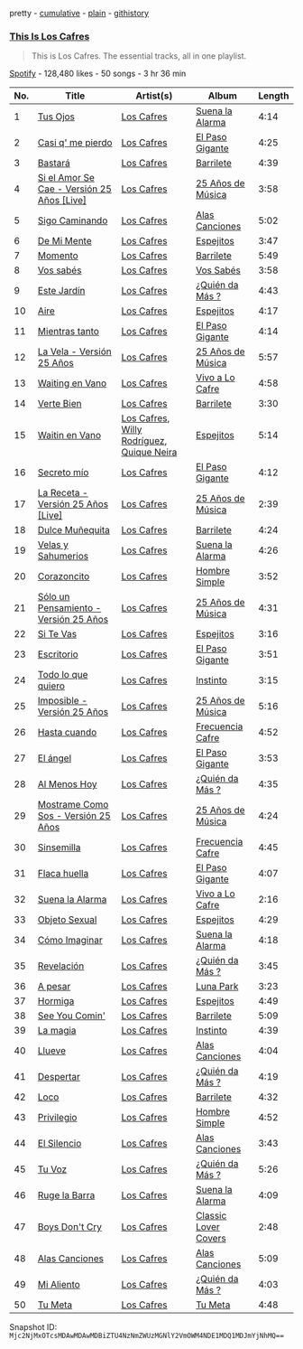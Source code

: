pretty - [cumulative](/playlists/cumulative/37i9dQZF1DZ06evO1Fa8jC.md) - [plain](/playlists/plain/37i9dQZF1DZ06evO1Fa8jC) - [githistory](https://github.githistory.xyz/mackorone/spotify-playlist-archive/blob/main/playlists/plain/37i9dQZF1DZ06evO1Fa8jC)

### [This Is Los Cafres](https://open.spotify.com/playlist/37i9dQZF1DZ06evO1Fa8jC)

> This is Los Cafres\. The essential tracks, all in one playlist.

[Spotify](https://open.spotify.com/user/spotify) - 128,480 likes - 50 songs - 3 hr 36 min

| No. | Title | Artist(s) | Album | Length |
|---|---|---|---|---|
| 1 | [Tus Ojos](https://open.spotify.com/track/6yyrsrci6u2nreFlhXSy3J) | [Los Cafres](https://open.spotify.com/artist/2ST5XwWB4uXGKk2NXP8DUI) | [Suena la Alarma](https://open.spotify.com/album/3b6Shbr4R5szup0i6Yo6Dv) | 4:14 |
| 2 | [Casi q' me pierdo](https://open.spotify.com/track/0Nj3EM5QMCIdTbWM3wzJGR) | [Los Cafres](https://open.spotify.com/artist/2ST5XwWB4uXGKk2NXP8DUI) | [El Paso Gigante](https://open.spotify.com/album/1kJD3mYufavAaI1IZwrP3i) | 4:25 |
| 3 | [Bastará](https://open.spotify.com/track/5fRgvfgF4TM947Gi6qOlcF) | [Los Cafres](https://open.spotify.com/artist/2ST5XwWB4uXGKk2NXP8DUI) | [Barrilete](https://open.spotify.com/album/68CATT5x7h27zl3KKnLM3g) | 4:39 |
| 4 | [Si el Amor Se Cae \- Versión 25 Años \[Live\]](https://open.spotify.com/track/2wdfWNH3xbpNvX8FpMyyZ0) | [Los Cafres](https://open.spotify.com/artist/2ST5XwWB4uXGKk2NXP8DUI) | [25 Años de Música](https://open.spotify.com/album/6zhjig78tafXcTTZmjO752) | 3:58 |
| 5 | [Sigo Caminando](https://open.spotify.com/track/1Po5Jxjh5gHCFiKIt6AQZR) | [Los Cafres](https://open.spotify.com/artist/2ST5XwWB4uXGKk2NXP8DUI) | [Alas Canciones](https://open.spotify.com/album/0hDvH4mW4hxL8lTQEd4uP8) | 5:02 |
| 6 | [De Mi Mente](https://open.spotify.com/track/1b8V0hvwAP8dO4xxrvvoXK) | [Los Cafres](https://open.spotify.com/artist/2ST5XwWB4uXGKk2NXP8DUI) | [Espejitos](https://open.spotify.com/album/4D4Qd2NYRSnmd6wWh9VjVQ) | 3:47 |
| 7 | [Momento](https://open.spotify.com/track/1eQU5ex4RcVjz55hWPeJzc) | [Los Cafres](https://open.spotify.com/artist/2ST5XwWB4uXGKk2NXP8DUI) | [Barrilete](https://open.spotify.com/album/68CATT5x7h27zl3KKnLM3g) | 5:49 |
| 8 | [Vos sabés](https://open.spotify.com/track/6U4RZyZrUQj4w4umgs6Zpl) | [Los Cafres](https://open.spotify.com/artist/2ST5XwWB4uXGKk2NXP8DUI) | [Vos Sabés](https://open.spotify.com/album/3BB9jIVC6vWvx6wQaKvnEo) | 3:58 |
| 9 | [Este Jardín](https://open.spotify.com/track/5UgPN09gWrOMI9zC2io8yC) | [Los Cafres](https://open.spotify.com/artist/2ST5XwWB4uXGKk2NXP8DUI) | [¿Quién da Más ?](https://open.spotify.com/album/5eYOXxWRhk2Lqj93pE7zwG) | 4:43 |
| 10 | [Aire](https://open.spotify.com/track/2hkJ7fYPM5V27pjxiPG2gg) | [Los Cafres](https://open.spotify.com/artist/2ST5XwWB4uXGKk2NXP8DUI) | [Espejitos](https://open.spotify.com/album/4D4Qd2NYRSnmd6wWh9VjVQ) | 4:17 |
| 11 | [Mientras tanto](https://open.spotify.com/track/42uzgH9HbRS3hTGyq0Ilr2) | [Los Cafres](https://open.spotify.com/artist/2ST5XwWB4uXGKk2NXP8DUI) | [El Paso Gigante](https://open.spotify.com/album/1kJD3mYufavAaI1IZwrP3i) | 4:14 |
| 12 | [La Vela \- Versión 25 Años](https://open.spotify.com/track/1RUxqobMDkexH6e7mliVtV) | [Los Cafres](https://open.spotify.com/artist/2ST5XwWB4uXGKk2NXP8DUI) | [25 Años de Música](https://open.spotify.com/album/6zhjig78tafXcTTZmjO752) | 5:57 |
| 13 | [Waiting en Vano](https://open.spotify.com/track/5sAK5JZrlRF0QMY6AL0Ygl) | [Los Cafres](https://open.spotify.com/artist/2ST5XwWB4uXGKk2NXP8DUI) | [Vivo a Lo Cafre](https://open.spotify.com/album/1TvNdTWV1EhWnlOfze5taj) | 4:58 |
| 14 | [Verte Bien](https://open.spotify.com/track/3UE4HKwbSFNjk3LdhJ4qhG) | [Los Cafres](https://open.spotify.com/artist/2ST5XwWB4uXGKk2NXP8DUI) | [Barrilete](https://open.spotify.com/album/68CATT5x7h27zl3KKnLM3g) | 3:30 |
| 15 | [Waitin en Vano](https://open.spotify.com/track/03eLaRGb1oZgmtGSrMuoty) | [Los Cafres](https://open.spotify.com/artist/2ST5XwWB4uXGKk2NXP8DUI), [Willy Rodríguez](https://open.spotify.com/artist/4PXThoWa6Eg0a1Cui7KJee), [Quique Neira](https://open.spotify.com/artist/21R24s5D1g9dIOpYj6TacH) | [Espejitos](https://open.spotify.com/album/4D4Qd2NYRSnmd6wWh9VjVQ) | 5:14 |
| 16 | [Secreto mío](https://open.spotify.com/track/5NHiMB5NKyNseGSdUAPqn3) | [Los Cafres](https://open.spotify.com/artist/2ST5XwWB4uXGKk2NXP8DUI) | [El Paso Gigante](https://open.spotify.com/album/1kJD3mYufavAaI1IZwrP3i) | 4:12 |
| 17 | [La Receta \- Versión 25 Años \[Live\]](https://open.spotify.com/track/4dzDPsRrI8VWFgFbUqAcsS) | [Los Cafres](https://open.spotify.com/artist/2ST5XwWB4uXGKk2NXP8DUI) | [25 Años de Música](https://open.spotify.com/album/6zhjig78tafXcTTZmjO752) | 2:39 |
| 18 | [Dulce Muñequita](https://open.spotify.com/track/4801GXDyQH6oD4RXXgyxmW) | [Los Cafres](https://open.spotify.com/artist/2ST5XwWB4uXGKk2NXP8DUI) | [Barrilete](https://open.spotify.com/album/68CATT5x7h27zl3KKnLM3g) | 4:24 |
| 19 | [Velas y Sahumerios](https://open.spotify.com/track/3ANlhNoOuwdQBgh9p8GW3Z) | [Los Cafres](https://open.spotify.com/artist/2ST5XwWB4uXGKk2NXP8DUI) | [Suena la Alarma](https://open.spotify.com/album/3b6Shbr4R5szup0i6Yo6Dv) | 4:26 |
| 20 | [Corazoncito](https://open.spotify.com/track/5kfTTsve31mQ8zGwcoZIVc) | [Los Cafres](https://open.spotify.com/artist/2ST5XwWB4uXGKk2NXP8DUI) | [Hombre Simple](https://open.spotify.com/album/0cBsE8gL9lYm0LjjmFw9R9) | 3:52 |
| 21 | [Sólo un Pensamiento \- Versión 25 Años](https://open.spotify.com/track/2gDIa4YN7mAIwFpFNnvCZq) | [Los Cafres](https://open.spotify.com/artist/2ST5XwWB4uXGKk2NXP8DUI) | [25 Años de Música](https://open.spotify.com/album/6zhjig78tafXcTTZmjO752) | 4:31 |
| 22 | [Si Te Vas](https://open.spotify.com/track/0NbdZ9fS7saRQAyyTqBWBE) | [Los Cafres](https://open.spotify.com/artist/2ST5XwWB4uXGKk2NXP8DUI) | [Espejitos](https://open.spotify.com/album/4D4Qd2NYRSnmd6wWh9VjVQ) | 3:16 |
| 23 | [Escritorio](https://open.spotify.com/track/5pOli51fQo1bNV3oO2HHls) | [Los Cafres](https://open.spotify.com/artist/2ST5XwWB4uXGKk2NXP8DUI) | [El Paso Gigante](https://open.spotify.com/album/1kJD3mYufavAaI1IZwrP3i) | 3:51 |
| 24 | [Todo lo que quiero](https://open.spotify.com/track/1pdaJnpDILlSbgSGGAcY0B) | [Los Cafres](https://open.spotify.com/artist/2ST5XwWB4uXGKk2NXP8DUI) | [Instinto](https://open.spotify.com/album/4BJ27soCC0DWKQZbjXl6u0) | 3:15 |
| 25 | [Imposible \- Versión 25 Años](https://open.spotify.com/track/3MNAqtaZyWQjwRjoup22BU) | [Los Cafres](https://open.spotify.com/artist/2ST5XwWB4uXGKk2NXP8DUI) | [25 Años de Música](https://open.spotify.com/album/6zhjig78tafXcTTZmjO752) | 5:16 |
| 26 | [Hasta cuando](https://open.spotify.com/track/2QsWEaEhFOKVPAFez0QFWi) | [Los Cafres](https://open.spotify.com/artist/2ST5XwWB4uXGKk2NXP8DUI) | [Frecuencia Cafre](https://open.spotify.com/album/2vAAr7JcXT2eB5olXE8qEK) | 4:52 |
| 27 | [El ángel](https://open.spotify.com/track/0g5Fx2wKdyyF3DZIJXSUG4) | [Los Cafres](https://open.spotify.com/artist/2ST5XwWB4uXGKk2NXP8DUI) | [El Paso Gigante](https://open.spotify.com/album/1kJD3mYufavAaI1IZwrP3i) | 3:53 |
| 28 | [Al Menos Hoy](https://open.spotify.com/track/6PknRxiThPZZxfuyP3Upvy) | [Los Cafres](https://open.spotify.com/artist/2ST5XwWB4uXGKk2NXP8DUI) | [¿Quién da Más ?](https://open.spotify.com/album/5eYOXxWRhk2Lqj93pE7zwG) | 4:35 |
| 29 | [Mostrame Como Sos \- Versión 25 Años](https://open.spotify.com/track/3XV0BKVTN6XXlANGdMcq0t) | [Los Cafres](https://open.spotify.com/artist/2ST5XwWB4uXGKk2NXP8DUI) | [25 Años de Música](https://open.spotify.com/album/6zhjig78tafXcTTZmjO752) | 4:24 |
| 30 | [Sinsemilla](https://open.spotify.com/track/3rE0BjJXdWN4XozxPptoVf) | [Los Cafres](https://open.spotify.com/artist/2ST5XwWB4uXGKk2NXP8DUI) | [Frecuencia Cafre](https://open.spotify.com/album/2vAAr7JcXT2eB5olXE8qEK) | 4:45 |
| 31 | [Flaca huella](https://open.spotify.com/track/4ZEkXz3SCHOqV76GQVEIQ1) | [Los Cafres](https://open.spotify.com/artist/2ST5XwWB4uXGKk2NXP8DUI) | [El Paso Gigante](https://open.spotify.com/album/1kJD3mYufavAaI1IZwrP3i) | 4:07 |
| 32 | [Suena la Alarma](https://open.spotify.com/track/2Bykx7Sa2MB0JhgM1U770v) | [Los Cafres](https://open.spotify.com/artist/2ST5XwWB4uXGKk2NXP8DUI) | [Vivo a Lo Cafre](https://open.spotify.com/album/1TvNdTWV1EhWnlOfze5taj) | 2:16 |
| 33 | [Objeto Sexual](https://open.spotify.com/track/3slMnI3iN08GhusgtK8O93) | [Los Cafres](https://open.spotify.com/artist/2ST5XwWB4uXGKk2NXP8DUI) | [Espejitos](https://open.spotify.com/album/4D4Qd2NYRSnmd6wWh9VjVQ) | 4:29 |
| 34 | [Cómo Imaginar](https://open.spotify.com/track/7w8h1IvnQHhe4oduF1EQJW) | [Los Cafres](https://open.spotify.com/artist/2ST5XwWB4uXGKk2NXP8DUI) | [Suena la Alarma](https://open.spotify.com/album/3b6Shbr4R5szup0i6Yo6Dv) | 4:18 |
| 35 | [Revelación](https://open.spotify.com/track/5ajEyAFPp4udppS39qa0a9) | [Los Cafres](https://open.spotify.com/artist/2ST5XwWB4uXGKk2NXP8DUI) | [¿Quién da Más ?](https://open.spotify.com/album/5eYOXxWRhk2Lqj93pE7zwG) | 3:45 |
| 36 | [A pesar](https://open.spotify.com/track/6NOXVnNgo1e90gncQ1T4RC) | [Los Cafres](https://open.spotify.com/artist/2ST5XwWB4uXGKk2NXP8DUI) | [Luna Park](https://open.spotify.com/album/6YnNbmDNBe4H47DUKka4Hp) | 3:23 |
| 37 | [Hormiga](https://open.spotify.com/track/3fbAxq4hxphyKOLSDc3aP3) | [Los Cafres](https://open.spotify.com/artist/2ST5XwWB4uXGKk2NXP8DUI) | [Espejitos](https://open.spotify.com/album/4D4Qd2NYRSnmd6wWh9VjVQ) | 4:49 |
| 38 | [See You Comin'](https://open.spotify.com/track/09VF5b8Sy9tdnkSbQWOhBV) | [Los Cafres](https://open.spotify.com/artist/2ST5XwWB4uXGKk2NXP8DUI) | [Barrilete](https://open.spotify.com/album/68CATT5x7h27zl3KKnLM3g) | 5:09 |
| 39 | [La magia](https://open.spotify.com/track/0sCiTglDE8RsNSXSHlDdbg) | [Los Cafres](https://open.spotify.com/artist/2ST5XwWB4uXGKk2NXP8DUI) | [Instinto](https://open.spotify.com/album/4BJ27soCC0DWKQZbjXl6u0) | 4:39 |
| 40 | [Llueve](https://open.spotify.com/track/1fVYU0sWD02L8yqq2jgdp3) | [Los Cafres](https://open.spotify.com/artist/2ST5XwWB4uXGKk2NXP8DUI) | [Alas Canciones](https://open.spotify.com/album/0hDvH4mW4hxL8lTQEd4uP8) | 4:04 |
| 41 | [Despertar](https://open.spotify.com/track/3iHSXnpo93gvNp3yZCBfcK) | [Los Cafres](https://open.spotify.com/artist/2ST5XwWB4uXGKk2NXP8DUI) | [¿Quién da Más ?](https://open.spotify.com/album/5eYOXxWRhk2Lqj93pE7zwG) | 4:19 |
| 42 | [Loco](https://open.spotify.com/track/0yWSrApKh3AgJ5rzbIwtRG) | [Los Cafres](https://open.spotify.com/artist/2ST5XwWB4uXGKk2NXP8DUI) | [Barrilete](https://open.spotify.com/album/68CATT5x7h27zl3KKnLM3g) | 4:32 |
| 43 | [Privilegio](https://open.spotify.com/track/1CgCTkGw7KzyrNc4esCfuy) | [Los Cafres](https://open.spotify.com/artist/2ST5XwWB4uXGKk2NXP8DUI) | [Hombre Simple](https://open.spotify.com/album/0cBsE8gL9lYm0LjjmFw9R9) | 4:52 |
| 44 | [El Silencio](https://open.spotify.com/track/490zFllTSVutzmCeB12226) | [Los Cafres](https://open.spotify.com/artist/2ST5XwWB4uXGKk2NXP8DUI) | [Alas Canciones](https://open.spotify.com/album/0hDvH4mW4hxL8lTQEd4uP8) | 3:43 |
| 45 | [Tu Voz](https://open.spotify.com/track/7GaK0B8C8RDElzE5lHM1e5) | [Los Cafres](https://open.spotify.com/artist/2ST5XwWB4uXGKk2NXP8DUI) | [¿Quién da Más ?](https://open.spotify.com/album/5eYOXxWRhk2Lqj93pE7zwG) | 5:26 |
| 46 | [Ruge la Barra](https://open.spotify.com/track/2JHpzvygFt7SJeDHXqK0lA) | [Los Cafres](https://open.spotify.com/artist/2ST5XwWB4uXGKk2NXP8DUI) | [Suena la Alarma](https://open.spotify.com/album/3b6Shbr4R5szup0i6Yo6Dv) | 4:09 |
| 47 | [Boys Don't Cry](https://open.spotify.com/track/4E2RRctYO1FJwBK3u36xQr) | [Los Cafres](https://open.spotify.com/artist/2ST5XwWB4uXGKk2NXP8DUI) | [Classic Lover Covers](https://open.spotify.com/album/1J1n5i0OVkjhGzwVRtt3mF) | 2:48 |
| 48 | [Alas Canciones](https://open.spotify.com/track/4f1q6kRlO1qyw7pZIPG3Tp) | [Los Cafres](https://open.spotify.com/artist/2ST5XwWB4uXGKk2NXP8DUI) | [Alas Canciones](https://open.spotify.com/album/0hDvH4mW4hxL8lTQEd4uP8) | 5:09 |
| 49 | [Mi Aliento](https://open.spotify.com/track/5KHWBI8FTuKOVu80l5M3xz) | [Los Cafres](https://open.spotify.com/artist/2ST5XwWB4uXGKk2NXP8DUI) | [¿Quién da Más ?](https://open.spotify.com/album/5eYOXxWRhk2Lqj93pE7zwG) | 4:03 |
| 50 | [Tu Meta](https://open.spotify.com/track/1tDqJHfDFQzlkc4lsOsjME) | [Los Cafres](https://open.spotify.com/artist/2ST5XwWB4uXGKk2NXP8DUI) | [Tu Meta](https://open.spotify.com/album/38gfEqVNccvnpezMwBkWky) | 4:48 |

Snapshot ID: `Mjc2NjMxOTcsMDAwMDAwMDBiZTU4NzNmZWUzMGNlY2VmOWM4NDE1MDQ1MDJmYjNhMQ==`

